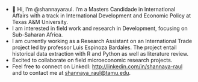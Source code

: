 - 👋 Hi, I’m @shannayaraul. I’m a Masters Candidade in International Affairs with a track in International Development and Economic Policy at Texas A&M University.
- I am interested in field work and research in Development, focusing on Sub-Saharan Africa.
- I am currently working as a Research Assistant on an International Trade project led by professor Luis Espinoza Bardales. The project entail historical data extraction with R and Python as well as literature review.
- Excited to collaborate on field microeconomic research projects.
- Feel free to connect on LinkedI: http://linkedin.com/in/shannaya-raul and to contact me at shannaya_raul@tamu.edu.
<!---
shannayaraul/shannayaraul is a ✨ special ✨ repository because its `README.md` (this file) appears on your GitHub profile.
You can click the Preview link to take a look at your changes.
--->
